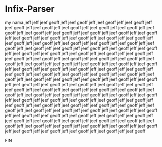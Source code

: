 # Infix-Parser
my nama jeff
jeff
  jeef
  geoff
  jeff
  jeef
  geoff
  jeff
  jeef
  geoff
  jeff
  jeef
  geoff
  jeff
  jeef
  geoff
  jeff
  jeef
  geoff
  jeff
  jeef
  geoff
  jeff
  jeef
  geoff
  jeff
  jeef
  geoff
  jeff
  jeef
  geoff
  jeff
  jeef
  geoff
  jeff
  jeef
  geoff
  jeff
  jeef
  geoff
  jeff
  jeef
  geoff
  jeff
  jeef
  geoff
  jeff
  jeef
  geoff
  jeff
  jeef
  geoff
  jeff
  jeef
  geoff
  jeff
  jeef
  geoff
  jeff
  jeef
  geoff
  jeff
  jeef
  geoff
  jeff
  jeef
  geoff
  jeff
  jeef
  geoff
  jeff
  jeef
  geoff
  jeff
  jeef
  geoff
  jeff
  jeef
  geoff
  jeff
  jeef
  geoff
  jeff
  jeef
  geoff
  jeff
  jeef
  geoff
  jeff
  jeef
  geoff
  jeff
  jeef
  geoff
  jeff
  jeef
  geoff
  jeff
  jeef
  geoff
  jeff
  jeef
  geoff
  jeff
  jeef
  geoff
  jeff
  jeef
  geoff
  jeff
  jeef
  geoff
  jeff
  jeef
  geoff
  jeff
  jeef
  geoff
  jeff
  jeef
  geoff
  jeff
  jeef
  geoff
  jeff
  jeef
  geoff
  jeff
  jeef
  geoff
  jeff
  jeef
  geoff
  jeff
  jeef
  geoff
  jeff
  jeef
  geoff
  jeff
  jeef
  geoff
  jeff
  jeef
  geoff
  jeff
  jeef
  geoff
  jeff
  jeef
  geoff
  jeff
  jeef
  geoff
  jeff
  jeef
  geoff
  jeff
  jeef
  geoff
  jeff
  jeef
  geoff
  jeff
  jeef
  geoff
  jeff
  jeef
  geoff
  jeff
  jeef
  geoff
  jeff
  jeef
  geoff
  jeff
  jeef
  geoff
  jeff
  jeef
  geoff
  jeff
  jeef
  geoff
  jeff
  jeef
  geoff
  jeff
  jeef
  geoff
  jeff
  jeef
  geoff
  jeff
  jeef
  geoff
  jeff
  jeef
  geoff
  jeff
  jeef
  geoff
  jeff
  jeef
  geoff
  jeff
  jeef
  geoff
  jeff
  jeef
  geoff
  jeff
  jeef
  geoff
  jeff
  jeef
  geoff
  jeff
  jeef
  geoff
  jeff
  jeef
  geoff
  jeff
  jeef
  geoff
  jeff
  jeef
  geoff
  jeff
  jeef
  geoff
  jeff
  jeef
  geoff
  jeff
  jeef
  geoff
  jeff
  jeef
  geoff
  jeff
  jeef
  geoff
  jeff
  jeef
  geoff
  jeff
  jeef
  geoff
  jeff
  jeef
  geoff
  jeff
  jeef
  geoff
  jeff
  jeef
  geoff
  jeff
  jeef
  geoff
  jeff
  jeef
  geoff
  jeff
  jeef
  geoff
  jeff
  jeef
  geoff
  jeff
  jeef
  geoff
  jeff
  jeef
  geoff
  jeff
  jeef
  geoff
  jeff
  jeef
  geoff
  jeff
  jeef
  geoff
  jeff
  jeef
  geoff
  jeff
  jeef
  geoff
  jeff
  jeef
  geoff
  jeff
  jeef
  geoff
  jeff
  jeef
  geoff
  jeff
  jeef
  geoff
  jeff
  jeef
  geoff
  jeff
  jeef
  geoff
  jeff
  jeef
  geoff
  jeff
  jeef
  geoff
  jeff
  jeef
  geoff
  jeff
  jeef
  geoff
  jeff
  jeef
  geoff
  jeff
  jeef
  geoff
  jeff
  jeef
  geoff
  jeff
  jeef
  geoff
  jeff
  jeef
  geoff
  jeff
  jeef
  geoff
  jeff
  jeef
  geoff
  jeff
  jeef
  geoff
  jeff
  jeef
  geoff
  
  FIN
